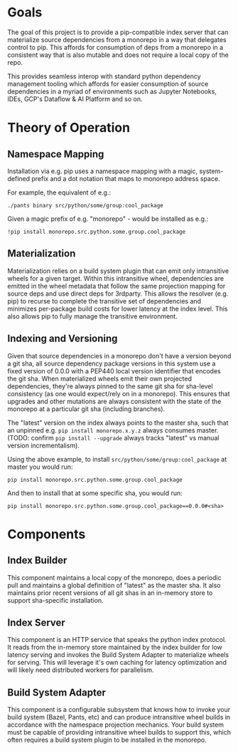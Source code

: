 # Goals

The goal of this project is to provide a pip-compatible index server that can materialize source dependencies from a monorepo in a way that delegates control to pip. This affords for consumption of deps from a monorepo in a consistent way that is also mutable and does not require a local copy of the repo.

This provides seamless interop with standard python dependency management tooling which affords for easier consumption of source dependencies in a myriad of environments such as Jupyter Notebooks, IDEs, GCP's Dataflow & AI Platform and so on.

# Theory of Operation

## Namespace Mapping

Installation via e.g. pip uses a namespace mapping with a magic, system-defined prefix and a dot notation that maps to monorepo address space.

For example, the equivalent of e.g.:

```
./pants binary src/python/some/group:cool_package
```

Given a magic prefix of e.g. "monorepo" - would be installed as e.g.:

```
!pip install monorepo.src.python.some.group.cool_package
```

## Materialization

Materialization relies on a build system plugin that can emit only intransitive wheels for a given target. Within this intransitive wheel, dependencies are emitted in the wheel metadata that follow the same projection mapping for source deps and use direct deps for 3rdparty. This allows the resolver (e.g. pip) to recurse to complete the transitive set of dependencies and minimizes per-package build costs for lower latency at the index level. This also allows pip to fully manage the transitive environment.

## Indexing and Versioning

Given that source dependencies in a monorepo don't have a version beyond a git sha, all source dependency package versions in this system use a fixed version of 0.0.0 with a PEP440 local version identifier that encodes the git sha. When materialized wheels emit their own projected dependencies, they're always pinned to the same git sha for sha-level consistency (as one would expect/rely on in a monorepo). This ensures that upgrades and other mutations are always consistent with the state of the monorepo at a particular git sha (including branches).

The "latest" version on the index always points to the master sha, such that an unpinned e.g. `pip install monorepo.x.y.z` always consumes master. (TODO: confirm `pip install --upgrade` always tracks "latest" vs manual version incrementalism).

Using the above example, to install `src/python/some/group:cool_package` at master you would run:

```
pip install monorepo.src.python.some.group.cool_package
```

And then to install that at some specific sha, you would run:

```
pip install monorepo.src.python.some.group.cool_package==0.0.0#<sha>
```

# Components

## Index Builder

This component maintains a local copy of the monorepo, does a periodic pull and maintains a global definition of "latest" as the master sha. It also maintains prior recent versions of all git shas in an in-memory store to support sha-specific installation.

## Index Server

This component is an HTTP service that speaks the python index protocol. It reads from the in-memory store maintained by the index builder for low latency serving and invokes the Build System Adapter to materialize wheels for serving. This will leverage it's own caching for latency optimization and will likely need distributed workers for parallelism.

## Build System Adapter

This component is a configurable subsystem that knows how to invoke your build system (Bazel, Pants, etc) and can produce intransitive wheel builds in accordance with the namespace projection mechanics. Your build system must be capable of providing intransitive wheel builds to support this, which often requires a build system plugin to be installed in the monorepo.
